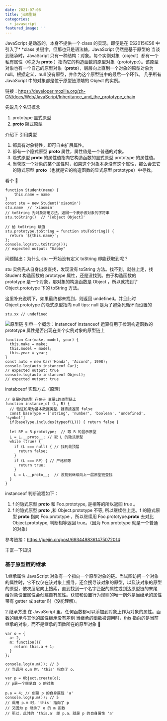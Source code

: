 ```yaml
---
date: 2021-07-08
title: js原型链
categories:
  - javascript
featured_image: ''
---
```

JavaScript 是动态的，本身不提供一个 class 的实现。即便是在 ES2015/ES6 中引入了* *class 关键字，但那也只是语法糖，JavaScript 仍然是基于原型的
当谈到继承时，JavaScript 只有一种结构：对象。每个实例对象（object）都有一个私有属性（称之为 __proto__ ）指向它的构造函数的原型对象（prototype）。该原型对象也有一个自己的原型对象（__proto__），层层向上直到一个对象的原型对象为 null。根据定义，null 没有原型，并作为这个原型链中的最后一个环节。
几乎所有 JavaScript 中的对象都是位于原型链顶端的 Object 的实例。

链接：https://developer.mozilla.org/zh-CN/docs/Web/JavaScript/Inheritance_and_the_prototype_chain

先说几个名词概念
1. prototype 显式原型
2. __proto__ 隐式原型

介绍下 引用类型
1. 都具有对象特性，即可自由扩展属性。
2. 都有一个隐式原型 __proto__ 属性，属性值是一个普通的对象。
3. 隐式原型 __proto__ 的属性值指向它构造函数的显式原型 prototype 的属性值。
4. 当获取一个对象的某个属性时，如果这个对象本身没有这个属性，那么会去它的隐式原型 __proto__（也就是它的构造函数的显式原型 prototype）中寻找。

看个 🌰
```tsx
function Student(name) {
    this.name = name
}
const stu = new Student('xiaomin')
stu.name  // 'xiaomin'
// toString 为对象常用方法，返回一个表示该对象的字符串
stu.toString()  // '[object Object]'

// 给 toString 赋值
stu.prototype.toString = function stuToString() {
  return `${this.name}`;
};
console.log(stu.toString());
// expected output: "Gabby"
```
问题抛出：为什么 stu 一开始没有定义 toString 却能获取到呢？

stu 实例先从自身出发查找，发现没有 toString 方法。找不到，就往上走，找 Student 构造函数的 prototype 属性，还是没找到。由于构造函数的 prototype 是一个对象，那对象的构造函数是 Object ，所以就找到了 Object.prototype 下的 toString 方法。

这里补充说明下，如果最终都未找到，则返回 undefined。并且此时 Object.prototype 的隐式原型指向 null
tips: null 是为了避免死循环而设置的
```tsx
stu.xx // undefined
```
![原型链](/img/bVcYj0y)
引申一个概念：instanceof
instanceof 运算符用于检测构造函数的 prototype 属性是否出现在某个实例对象的原型链上
```tsx
function Car(make, model, year) {
  this.make = make;
  this.model = model;
  this.year = year;
}
const auto = new Car('Honda', 'Accord', 1998);
console.log(auto instanceof Car);
// expected output: true
console.log(auto instanceof Object);
// expected output: true
```
instabceof 实现方式（原理）
```tsx
// 变量R的原型 存在于 变量L的原型链上
function instance_of (L, R) {    
  // 验证如果为基本数据类型，就直接返回 false
  const baseType = ['string', 'number', 'boolean', 'undefined', 'symbol']
  if(baseType.includes(typeof(L))) { return false }

  let RP = R.prototype;  // 取 R 的显示原型
  L = L.__proto__; // 取 L 的隐式原型
  while (true) {
    if (L === null) { // 找到最顶层
      return false;
    }
    if (L === RP) { // 严格相等
      return true;
    }
    L = L.__proto__;  // 没找到继续向上一层原型链查找
  }
}
```
instanceof 判断流程如下：
1. f 的隐式原型 __proto__ 和 Foo.prototype, 是相等的所以返回 true 。
2. f 的隐式原型 __proto__ ,和 Object.prototype 不等, 所以继续往上走。f 的隐式原型 __proto__ 指向 Foo.prototype ，所以继续用 Foo.prototype.__proto__ 去对比 Object.prototype, 判断相等返回 true。（因为 Foo.prototype 就是一个普通的对象）


参考链接：https://juejin.cn/post/6934498361475072014

丰富一下知识
### 基于原型链的继承
1.继承属性
JavaScript 对象有一个指向一个原型对象的链。当试图访问一个对象的属性时，它不仅仅在该对象上搜寻，还会搜寻该对象的原型，以及该对象的原型的原型，依次层层向上搜索，直到找到一个名字匹配的属性或到达原型链的末尾
给对象设置属性会创建自有属性。获取和设置行为规则的唯一例外是当继承的属性带有 getter 或 setter 时（没能理解）。

2.继承方法
在 JavaScript 里，任何函数都可以添加到对象上作为对象的属性。函数的继承与其他的属性继承没有差别
当继承的函数被调用时，this 指向的是当前继承的对象，而不是继承的函数所在的原型对象
🌰
```tsx
var o = {
  a: 2,
  m: function(){
    return this.a + 1;
  }
};

console.log(o.m()); // 3
// 当调用 o.m 时，'this' 指向了 o.

var p = Object.create(o);
// p是一个继承自 o 的对象

p.a = 4; // 创建 p 的自身属性 'a'
console.log(p.m()); // 5
// 调用 p.m 时，'this' 指向了 p
// 又因为 p 继承了 o 的 m 函数
// 所以，此时的 'this.a' 即 p.a，就是 p 的自身属性 'a' 
```
